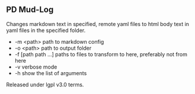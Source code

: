 
## PD Mud-Log

Changes markdown text in specified, remote yaml files to html body text in yaml files in the specified folder.

* -m &lt;path&gt; path to markdown config
* -o &lt;path&gt; path to output folder
* -f [path path ...] paths to files to transform to here, preferably not from here
* -v verbose mode
* -h show the list of arguments

Released under lgpl v3.0 terms.

